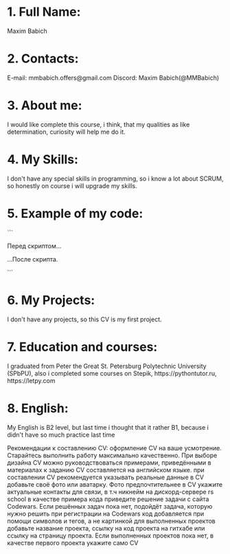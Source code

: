 <h1>1. Full Name:</h1>
Maxim Babich
<h1>2. Contacts:</h1>
E-mail: mmbabich.offers@gmail.com Discord: Maxim Babich(@MMBabich)
<h1>3. About me:</h1>
I would like complete this course, i think, that my qualities as like determination, curiosity will help me do it.
<h1>4. My Skills:</h1>
I don't have any special skills in programming, so i know a lot about SCRUM, so honestly on course i will upgrade my skills.
<h1>5. Example of my code:</h1>
```
<!DOCTYPE HTML>
<html>

<body>

  <p>Перед скриптом...</p>

  <script>
    alert( 'Привет, мир!' );
  </script>

  <p>...После скрипта.</p>

</body>

</html>
```
<h1>6. My Projects:</h1>
I don't have any projects, so this CV is my first project.
<h1>7. Education and courses:</h1>
I graduated from Peter the Great St. Petersburg Polytechnic University (SPbPU), also i completed some courses on Stepik, https://pythontutor.ru, https://letpy.com
<h1>8. English:</h1>
My English is B2 level, but last time i thought that it rather B1, because i didn't have so much practice last time


Рекомендации к составлению CV:
оформление CV на ваше усмотрение. Старайтесь выполнить работу максимально качественно. При выборе дизайна CV можно руководствоваться примерами, приведёнными в материалах к заданию
CV составляется на английском языке.
при составлении CV рекомендуется указывать реальные данные
в CV добавьте своё фото или аватарку. Фото предпочтительнее
в CV укажите актуальные контакты для связи, в т.ч никнейм на дискорд-сервере rs school
в качестве примера кода приведите решение задачи с сайта Codewars.
Если решённых задач пока нет, подойдёт задача, которую нужно решить при регистрации на Codewars
код добавляется при помощи символов и тегов, а не картинкой
для выполненных проектов добавьте название проекта, ссылку на код проекта на гитхабе или ссылку на страницу проекта.
Если выполненных проектов пока нет, в качестве первого проекта укажите само CV